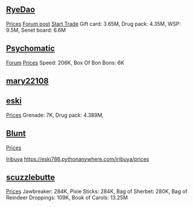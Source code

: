 [RyeDao](https://www.torn.com/profiles.php?XID=2217487#/)
-------
[Prices](https://docs.google.com/spreadsheets/d/1SA3s_1BPF98qSmQpGlp6RSvtCHfnxQPbjlLAsCSZPGI/edit#gid=1997825980)
[Forum post](https://www.torn.com/forums.php#!p=threads&f=10&t=16082327&b=0&a=0)
[Start Trade](https://www.torn.com/forums.php#!p=threads&f=10&t=16082327&b=0&a=0)
Gift card: 3.65M, Drug pack: 4.35M, WSP: 9.5M, Senet board: 6.6M


[Psychomatic](https://www.torn.com/profiles.php?XID=2125539#/)
------
[Forum](https://www.torn.com/forums.php#!p=threads&f=10&t=16079266&b=0&a=0)
[Prices](https://docs.google.com/spreadsheets/d/1SOGWkltHeW4_y-vAeWZ-l8qLcihSnL6uPEZLVzawE3M/edit#gid=0)
Speed: 206K, Box Of Bon Bons: 6K


[mary22108](https://www.torn.com/profiles.php?XID=2161411#/)
----
[eski](https://www.torn.com/profiles.php?XID=2091046#/)
------
[Prices](https://eski786.pythonanywhere.com/mary22108/prices)
Grenade: 7K, Drug pack: 4.389M, 


[Blunt](https://www.torn.com/profiles.php?XID=2076337#/)
----
[Prices](https://docs.google.com/spreadsheets/d/1R6h5i5YSU2j-SDgZaoo7XiU4qoLHYpGvY9OFi2wl1Fw/edit#gid=0)


[Iribuya](https://www.torn.com/profiles.php?XID=2103695#/)
https://eski786.pythonanywhere.com/iribuya/prices


[scuzzlebutte](https://www.torn.com/profiles.php?XID=2204154#/)
----
[Prices](https://docs.google.com/spreadsheets/d/1V-a_qsbtostT0txeAyB66qrYtGRiY1y05udvIRttPN0/edit#gid=0)
Jawbreaker: 284K, Pixie Sticks: 284K, Bag of Sherbet: 280K, Bag of Reindeer Droppings: 109K, Book of Carols: 13.25M